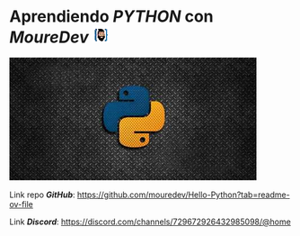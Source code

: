 # Aprendiendo **_PYTHON_** con _MoureDev_ ![Gif Animado MoureDev](./assets/img/Gif_MoureDev.webp)

![Imagen Python](./assets/img/python_image_modi.jpg)


Link repo **_GitHub_**: https://github.com/mouredev/Hello-Python?tab=readme-ov-file

Link **_Discord_**: https://discord.com/channels/729672926432985098/@home




